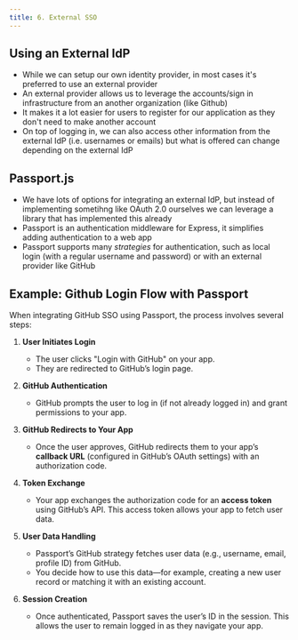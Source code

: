 ```yaml
---
title: 6. External SSO
---
```


## Using an External IdP
- While we can setup our own identity provider, in most cases it's preferred to use an external provider
- An external provider allows us to leverage the accounts/sign in infrastructure from an another organization (like Github)
- It makes it a lot easier for users to register for our application as they don't need to make another account
- On top of logging in, we can also access other information from the external IdP (i.e. usernames or emails) but what is offered can change depending on the external IdP

## Passport.js
- We have lots of options for integrating an external IdP, but instead of implementing sometihng like OAuth 2.0 ourselves we can leverage a library that has implemented this already
- Passport is an authentication middleware for Express, it simplifies adding authentication to a web app
- Passport supports many _strategies_ for authentication, such as local login (with a regular username and password) or with an external provider like GitHub

## Example: Github Login Flow with Passport
When integrating GitHub SSO using Passport, the process involves several steps:

1. **User Initiates Login**  
   - The user clicks "Login with GitHub" on your app.
   - They are redirected to GitHub’s login page.

2. **GitHub Authentication**  
   - GitHub prompts the user to log in (if not already logged in) and grant permissions to your app.

3. **GitHub Redirects to Your App**  
   - Once the user approves, GitHub redirects them to your app’s **callback URL** (configured in GitHub’s OAuth settings) with an authorization code.

4. **Token Exchange**  
   - Your app exchanges the authorization code for an **access token** using GitHub’s API. This access token allows your app to fetch user data.

5. **User Data Handling**  
   - Passport’s GitHub strategy fetches user data (e.g., username, email, profile ID) from GitHub.
   - You decide how to use this data—for example, creating a new user record or matching it with an existing account.

6. **Session Creation**  
   - Once authenticated, Passport saves the user’s ID in the session. This allows the user to remain logged in as they navigate your app.
